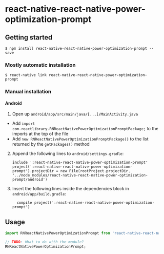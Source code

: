 
# react-native-react-native-power-optimization-prompt

## Getting started

`$ npm install react-native-react-native-power-optimization-prompt --save`

### Mostly automatic installation

`$ react-native link react-native-react-native-power-optimization-prompt`

### Manual installation

#### Android

1. Open up `android/app/src/main/java/[...]/MainActivity.java`
  - Add `import com.reactlibrary.RNReactNativePowerOptimizationPromptPackage;` to the imports at the top of the file
  - Add `new RNReactNativePowerOptimizationPromptPackage()` to the list returned by the `getPackages()` method
2. Append the following lines to `android/settings.gradle`:
  	```
  	include ':react-native-react-native-power-optimization-prompt'
  	project(':react-native-react-native-power-optimization-prompt').projectDir = new File(rootProject.projectDir, 	'../node_modules/react-native-react-native-power-optimization-prompt/android')
  	```
3. Insert the following lines inside the dependencies block in `android/app/build.gradle`:
  	```
      compile project(':react-native-react-native-power-optimization-prompt')
  	```


## Usage
```javascript
import RNReactNativePowerOptimizationPrompt from 'react-native-react-native-power-optimization-prompt';

// TODO: What to do with the module?
RNReactNativePowerOptimizationPrompt;
```
  